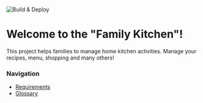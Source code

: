 ![Build & Deploy](https://github.com/Mykhalskyi/family-kitchen/actions/workflows/master_family-kitchen-api.yml/badge.svg?branch=master)

# Welcome to the "Family Kitchen"!

This project helps families to manage home kitchen activities.
Manage your recipes, menu, shopping and many others!

### Navigation

- [Requirements](https://github.com/Mykhalskyi/family-kitchen/wiki/Requirements)
- [Glossary](https://github.com/Mykhalskyi/family-kitchen/wiki/Glossary)
